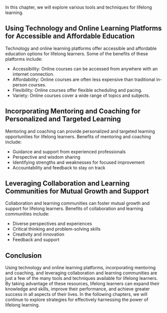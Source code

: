 
In this chapter, we will explore various tools and techniques for lifelong learning.

Using Technology and Online Learning Platforms for Accessible and Affordable Education
--------------------------------------------------------------------------------------

Technology and online learning platforms offer accessible and affordable education options for lifelong learners. Some of the benefits of these platforms include:

* Accessibility: Online courses can be accessed from anywhere with an internet connection.
* Affordability: Online courses are often less expensive than traditional in-person courses.
* Flexibility: Online courses offer flexible scheduling and pacing.
* Variety: Online courses cover a wide range of topics and subjects.

Incorporating Mentoring and Coaching for Personalized and Targeted Learning
---------------------------------------------------------------------------

Mentoring and coaching can provide personalized and targeted learning opportunities for lifelong learners. Benefits of mentoring and coaching include:

* Guidance and support from experienced professionals
* Perspective and wisdom sharing
* Identifying strengths and weaknesses for focused improvement
* Accountability and feedback to stay on track

Leveraging Collaboration and Learning Communities for Mutual Growth and Support
-------------------------------------------------------------------------------

Collaboration and learning communities can foster mutual growth and support for lifelong learners. Benefits of collaboration and learning communities include:

* Diverse perspectives and experiences
* Critical thinking and problem-solving skills
* Creativity and innovation
* Feedback and support

Conclusion
----------

Using technology and online learning platforms, incorporating mentoring and coaching, and leveraging collaboration and learning communities are just a few of the many tools and techniques available for lifelong learners. By taking advantage of these resources, lifelong learners can expand their knowledge and skills, improve their performance, and achieve greater success in all aspects of their lives. In the following chapters, we will continue to explore strategies for effectively harnessing the power of lifelong learning.
